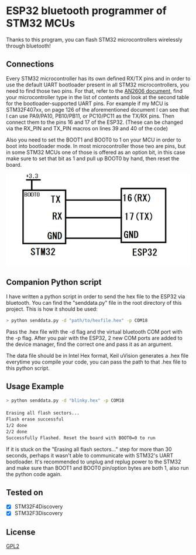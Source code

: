 # ESP32 bluetooth programmer of STM32 MCUs

Thanks to this program, you can flash STM32 microcontrollers wirelessly through bluetooth! 

## Connections

Every STM32 microcontroller has its own defined RX/TX pins and in order to use the default UART bootloader present in all STM32 microcontrollers, you need to find those two pins. For that, refer to the [AN2606 document](https://www.st.com/resource/en/application_note/cd00167594-stm32-microcontroller-system-memory-boot-mode-stmicroelectronics.pdf), find your microcontroller type in the list of contents and look at the second table for the bootloader-supported UART pins. For example if my MCU is STM32F407xx, on page 126 of the aforementioned document I can see that I can use PA9/PA10,  PB10/PB11, or PC10/PC11 as the TX/RX pins. Then connect them to the pins 16 and 17 of the ESP32. (These can be changed via the RX_PIN and TX_PIN macros on lines 39 and 40 of the code)

Also you need to set the BOOT1 and BOOT0 to 1 on your MCU in order to boot into bootloader mode. In most microcontroller those two are pins, but in some STM32 MCUs one of those is offered as an option bit, in this case make sure to set that bit as 1 and pull up BOOT0 by hand, then reset the board.

![Circuit diagram](circuit.png)

## Companion Python script
I have written a python script in order to send the hex file to the ESP32 via bluetooth. You can find the "senddata.py" file in the root directory of this project. This is how it should be used:
```bash
> python senddata.py -d "path/to/hexfile.hex" -p COM18
```  
Pass the .hex file with the -d flag and the virtual bluetooth COM port with the -p flag. After you pair with the ESP32, 2 new COM ports are added to the device manager, find the correct one and pass it as an argument.

The data file should be in Intel Hex format, Keil uVision generates a .hex file everytime  you compile your code, you can pass the path to that .hex file to this python script.
## Usage Example

```bash
> python senddata.py -d "blinky.hex" -p COM18

Erasing all flash sectors...
Flash erase successful
1/2 done
2/2 done
Successfully Flashed. Reset the board with BOOT0=0 to run
```
If it is stuck on the "Erasing all flash sectors..." step for more than 30 seconds, perhaps it wasn't able to communicate with STM32's UART bootloader. It's recommended to unplug and replug power to the STM32 and make sure than BOOT1 and BOOT0 pin/option bytes are both 1, also run the python code again.

## Tested on
- [x] STM32F4Discovery
- [x] STM32F3Discovery

## License

[GPL2](https://choosealicense.com/licenses/gpl-2.0/)